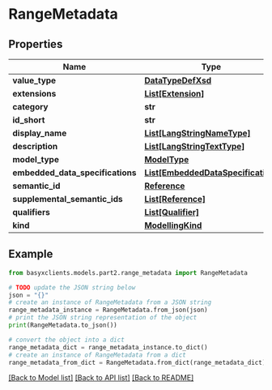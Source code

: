 # RangeMetadata


## Properties

Name | Type | Description | Notes
------------ | ------------- | ------------- | -------------
**value_type** | [**DataTypeDefXsd**](DataTypeDefXsd.md) |  | [optional] 
**extensions** | [**List[Extension]**](Extension.md) |  | [optional] 
**category** | **str** |  | [optional] 
**id_short** | **str** |  | [optional] 
**display_name** | [**List[LangStringNameType]**](LangStringNameType.md) |  | [optional] 
**description** | [**List[LangStringTextType]**](LangStringTextType.md) |  | [optional] 
**model_type** | [**ModelType**](ModelType.md) |  | 
**embedded_data_specifications** | [**List[EmbeddedDataSpecification]**](EmbeddedDataSpecification.md) |  | [optional] 
**semantic_id** | [**Reference**](Reference.md) |  | [optional] 
**supplemental_semantic_ids** | [**List[Reference]**](Reference.md) |  | [optional] 
**qualifiers** | [**List[Qualifier]**](Qualifier.md) |  | [optional] 
**kind** | [**ModellingKind**](ModellingKind.md) |  | [optional] 

## Example

```python
from basyxclients.models.part2.range_metadata import RangeMetadata

# TODO update the JSON string below
json = "{}"
# create an instance of RangeMetadata from a JSON string
range_metadata_instance = RangeMetadata.from_json(json)
# print the JSON string representation of the object
print(RangeMetadata.to_json())

# convert the object into a dict
range_metadata_dict = range_metadata_instance.to_dict()
# create an instance of RangeMetadata from a dict
range_metadata_from_dict = RangeMetadata.from_dict(range_metadata_dict)
```
[[Back to Model list]](../README.md#documentation-for-models) [[Back to API list]](../README.md#documentation-for-api-endpoints) [[Back to README]](../README.md)


